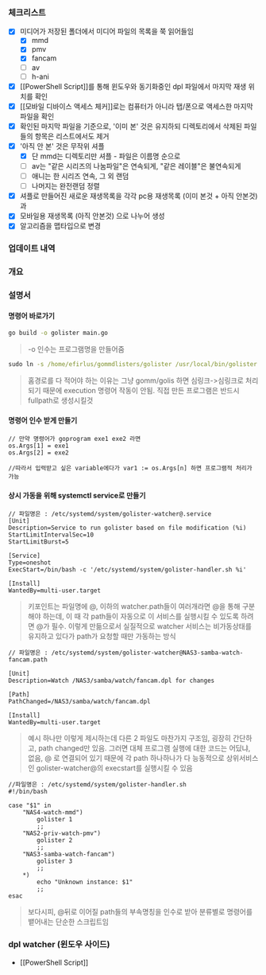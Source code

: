 
### 체크리스트
- [x] 미디어가 저장된 폴더에서 미디어 파일의 목록을 쭉 읽어들임
	- [x] mmd
	- [x] pmv
	- [x] fancam
	- [ ] av
	- [ ] h-ani
- [x] [[PowerShell Script]]를 통해 윈도우와 동기화중인 dpl 파일에서 마지막 재생 위치를 확인
- [x] [[모바일 디바이스 액세스 체커]]로는 컴퓨터가 아니라 탭/폰으로 액세스한 마지막 파일을 확인
- [x] 확인된 마지막 파일을 기준으로, '이미 본' 것은 유지하되 디렉토리에서 삭제된 파일들의 항목은 리스트에서도 제거
- [x] '아직 안 본' 것은 무작위 셔플
	- [x] 단 mmd는 디렉토리만 셔플 - 파일은 이름명 순으로
	- [ ] av는 "같은 시리즈의 나눔파일"은 연속되게, "같은 레이블"은 불연속되게
	- [ ] 애니는 한 시리즈 연속, 그 외 랜덤
	- [ ] 나머지는 완전랜덤 정렬
- [x] 셔플로 만들어진 새로운 재생목록을 각각 pc용 재생목록 (이미 본것 + 아직 안본것) 과
- [x] 모바일용 재생목록 (아직 안본것) 으로 나누어 생성
- [x] 알고리즘을 맵타입으로 변경
### 업데이트 내역

### 개요

### 설명서
#### 명령어 바로가기
```cmd
go build -o golister main.go
```
> -o 인수는 프로그램명을 만들어줌

```cmd
sudo ln -s /home/efirlus/gommdlisters/golister /usr/local/bin/golister
```
> 홈경로를 다 적어야 하는 이유는 그냥 gomm/golis 하면 심링크->심링크로 처리되기 때문에 execution 명령어 작동이 안됨. 직접 만든 프로그램은 반드시 fullpath로 생성시킬것

#### 명령어 인수 받게 만들기
```GoLang
// 만약 명령어가 goprogram exe1 exe2 라면
os.Args[1] = exe1
os.Args[2] = exe2

//따라서 입력받고 싶은 variable에다가 var1 := os.Args[n] 하면 프로그램적 처리가 가능
```

#### 상시 가동을 위해 systemctl service로 만들기
``` 
// 파일명은 : /etc/systemd/system/golister-watcher@.service
[Unit]
Description=Service to run golister based on file modification (%i)
StartLimitIntervalSec=10
StartLimitBurst=5

[Service]
Type=oneshot
ExecStart=/bin/bash -c '/etc/systemd/system/golister-handler.sh %i'

[Install]
WantedBy=multi-user.target
```
>키포인트는 파일명에 @, 이하의 watcher.path들이 여러개라면 @을 통해 구분해야 하는데, 이 때 각 path들이 자동으로 이 서비스를 실행시킬 수 있도록 하려면 @가 필수. 이렇게 만듦으로서 실질적으로 watcher 서비스는 비가동상태를 유지하고 있다가 path가 요청할 때만 가동하는 방식

```
// 파일명은 : /etc/systemd/system/golister-watcher@NAS3-samba-watch-fancam.path

[Unit] 
Description=Watch /NAS3/samba/watch/fancam.dpl for changes 

[Path] 
PathChanged=/NAS3/samba/watch/fancam.dpl 

[Install] 
WantedBy=multi-user.target
```
> 예시 하나만 이렇게 제시하는데 다른 2 파일도 마찬가지 구조임, 굉장히 간단하고, path changed만 있음. 그러면 대체 프로그램 실행에 대한 코드는 어딨냐, 없음, @ 로 연결되어 있기 때문에 각 path 하나하나가 다 능동적으로 상위서비스인 golister-watcher@의 execstart를 실행시킬 수 있음

```
//파일명은 : /etc/systemd/system/golister-handler.sh
#!/bin/bash

case "$1" in
    "NAS4-watch-mmd")
        golister 1
        ;;
    "NAS2-priv-watch-pmv")
        golister 2
        ;;
    "NAS3-samba-watch-fancam")
        golister 3
        ;;
    *)
        echo "Unknown instance: $1"
        ;;
esac
```
> 보다시피, @뒤로 이어질 path들의 부속명칭을 인수로 받아 분류별로 명령어를 뱉어내는 단순한 스크립트임


### dpl watcher (윈도우 사이드)
- [[PowerShell Script]]



